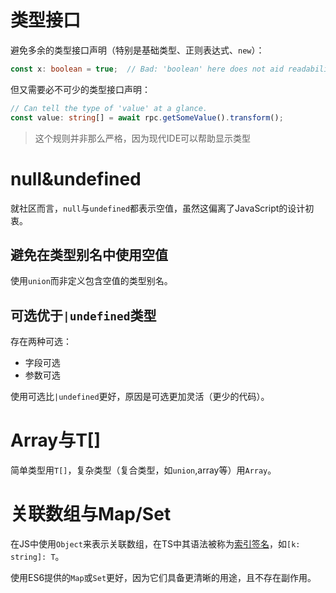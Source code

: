 # 类型接口

避免多余的类型接口声明（特别是基础类型、正则表达式、`new`）：

```ts
const x: boolean = true;  // Bad: 'boolean' here does not aid readability
```

但又需要必不可少的类型接口声明：

```ts
// Can tell the type of 'value' at a glance.
const value: string[] = await rpc.getSomeValue().transform();
```

>这个规则并非那么严格，因为现代IDE可以帮助显示类型

# null&undefined

就社区而言，`null`与`undefined`都表示空值，虽然这偏离了JavaScript的设计初衷。

## 避免在类型别名中使用空值

使用`union`而非定义包含空值的类型别名。

## 可选优于`|undefined`类型
存在两种可选：

- 字段可选
- 参数可选

使用可选比`|undefined`更好，原因是可选更加灵活（更少的代码）。

# Array与T[]

简单类型用`T[]`，复杂类型（复合类型，如`union`,array等）用`Array`。

# 关联数组与Map/Set

在JS中使用`Object`来表示关联数组，在TS中其语法被称为[索引签名](https://www.typescriptlang.org/docs/handbook/2/objects.html#index-signatures)，如`[k: string]: T`。

使用ES6提供的`Map`或`Set`更好，因为它们具备更清晰的用途，且不存在副作用。

